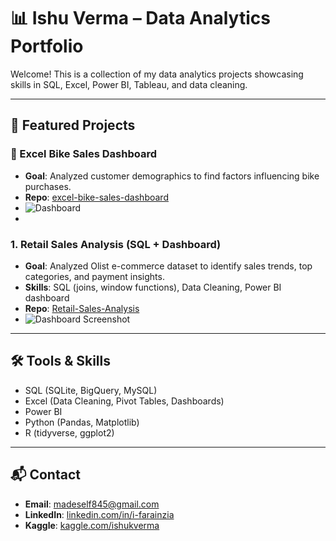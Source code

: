 # 📊 Ishu Verma – Data Analytics Portfolio

Welcome! This is a collection of my data analytics projects showcasing skills in SQL, Excel, Power BI, Tableau, and data cleaning.

---

## 🔹 Featured Projects

### 🚴 Excel Bike Sales Dashboard
- **Goal**: Analyzed customer demographics to find factors influencing bike purchases.  
- **Repo**: [excel-bike-sales-dashboard](https://github.com/Ishu-Farainzia/excel-bike-sales-dashboard)  
- ![Dashboard](excel-bike-sales-dashboard/image/dashboard.png)
- 
### 1. Retail Sales Analysis (SQL + Dashboard)
- **Goal**: Analyzed Olist e-commerce dataset to identify sales trends, top categories, and payment insights.
- **Skills**: SQL (joins, window functions), Data Cleaning, Power BI dashboard
- **Repo**: [Retail-Sales-Analysis](./sql-case-studies/Retail-Sales-Analysis)
- ![Dashboard Screenshot](./sql-case-studies/Retail-Sales-Analysis/images/dashboard.png)

---

## 🛠️ Tools & Skills
- SQL (SQLite, BigQuery, MySQL)
- Excel (Data Cleaning, Pivot Tables, Dashboards)
- Power BI
- Python (Pandas, Matplotlib)
- R (tidyverse, ggplot2)

---

## 📬 Contact
- **Email**: madeself845@gmail.com 
- **LinkedIn**: [linkedin.com/in/i-farainzia](https://www.linkedin.com/in/i-farainzia/)  
- **Kaggle**: [kaggle.com/ishukverma](https://www.kaggle.com/ishukverma)
